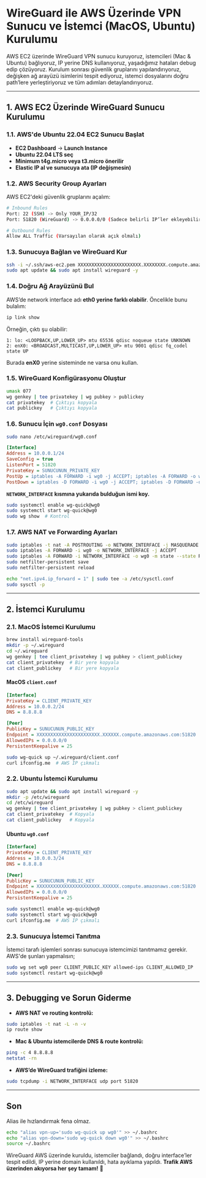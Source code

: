 # WireGuard ile AWS Üzerinde VPN Sunucu ve İstemci (MacOS, Ubuntu) Kurulumu

AWS EC2 üzerinde WireGuard VPN sunucu kuruyoruz, istemcileri (Mac & Ubuntu) bağlıyoruz, IP yerine DNS kullanıyoruz, yaşadığımız hataları debug edip çözüyoruz. Kurulum sonrası güvenlik gruplarını yapılandırıyoruz, değişken ağ arayüzü isimlerini tespit ediyoruz, istemci dosyalarını doğru path’lere yerleştiriyoruz ve tüm adımları detaylandırıyoruz.

---

## **1. AWS EC2 Üzerinde WireGuard Sunucu Kurulumu**

### **1.1. AWS'de Ubuntu 22.04 EC2 Sunucu Başlat**
- **EC2 Dashboard** → **Launch Instance**
- **Ubuntu 22.04 LTS seç**
- **Minimum t4g.micro veya t3.micro önerilir**
- **Elastic IP al ve sunucuya ata (IP değişmesin)**

### **1.2. AWS Security Group Ayarları**
AWS EC2'deki güvenlik gruplarını açalım:
```bash
# Inbound Rules
Port: 22 (SSH) -> Only YOUR_IP/32
Port: 51820 (WireGuard) -> 0.0.0.0/0 (Sadece belirli IP’ler ekleyebilirsin)

# Outbound Rules
Allow ALL Traffic (Varsayılan olarak açık olmalı)
```

### **1.3. Sunucuya Bağlan ve WireGuard Kur**
```bash
ssh -i ~/.ssh/aws-ec2.pem XXXXXXXXXXXXXXXXXXXXXXX.XXXXXXXX.compute.amazonaws.com
sudo apt update && sudo apt install wireguard -y
```

### **1.4. Doğru Ağ Arayüzünü Bul**
AWS’de network interface adı **eth0 yerine farklı olabilir**. Öncelikle bunu bulalım:
```bash
ip link show
```
Örneğin, çıktı şu olabilir:
```
1: lo: <LOOPBACK,UP,LOWER_UP> mtu 65536 qdisc noqueue state UNKNOWN
2: enX0: <BROADCAST,MULTICAST,UP,LOWER_UP> mtu 9001 qdisc fq_codel state UP
```
Burada **enX0** yerine sisteminde ne varsa onu kullan.

### **1.5. WireGuard Konfigürasyonu Oluştur**
```bash
umask 077
wg genkey | tee privatekey | wg pubkey > publickey
cat privatekey  # Çıktıyı kopyala
cat publickey   # Çıktıyı kopyala
```

### **1.6. Sunucu İçin `wg0.conf` Dosyası**
```bash
sudo nano /etc/wireguard/wg0.conf
```
```ini
[Interface]
Address = 10.0.0.1/24
SaveConfig = true
ListenPort = 51820
PrivateKey = SUNUCUNUN_PRIVATE_KEY
PostUp = iptables -A FORWARD -i wg0 -j ACCEPT; iptables -A FORWARD -o wg0 -j ACCEPT; iptables -t nat -A POSTROUTING -o NETWORK_INTERFACE -j MASQUERADE
PostDown = iptables -D FORWARD -i wg0 -j ACCEPT; iptables -D FORWARD -o wg0 -j ACCEPT; iptables -t nat -D POSTROUTING -o NETWORK_INTERFACE -j MASQUERADE
```
**`NETWORK_INTERFACE` kısmına yukarıda bulduğun ismi koy.**

```bash
sudo systemctl enable wg-quick@wg0
sudo systemctl start wg-quick@wg0
sudo wg show  # Kontrol
```

### **1.7. AWS NAT ve Forwarding Ayarları**
```bash
sudo iptables -t nat -A POSTROUTING -o NETWORK_INTERFACE -j MASQUERADE
sudo iptables -A FORWARD -i wg0 -o NETWORK_INTERFACE -j ACCEPT
sudo iptables -A FORWARD -i NETWORK_INTERFACE -o wg0 -m state --state RELATED,ESTABLISHED -j ACCEPT
sudo netfilter-persistent save
sudo netfilter-persistent reload
```

```bash
echo "net.ipv4.ip_forward = 1" | sudo tee -a /etc/sysctl.conf
sudo sysctl -p
```

---

## **2. İstemci Kurulumu**

### **2.1. MacOS İstemci Kurulumu**
```bash
brew install wireguard-tools
mkdir -p ~/.wireguard
cd ~/.wireguard
wg genkey | tee client_privatekey | wg pubkey > client_publickey
cat client_privatekey  # Bir yere kopyala
cat client_publickey   # Bir yere kopyala
```

#### **MacOS `client.conf`**
```ini
[Interface]
PrivateKey = CLIENT_PRIVATE_KEY
Address = 10.0.0.2/24
DNS = 8.8.8.8

[Peer]
PublicKey = SUNUCUNUN_PUBLIC_KEY
Endpoint = XXXXXXXXXXXXXXXXXXXXXXX.XXXXXX.compute.amazonaws.com:51820
AllowedIPs = 0.0.0.0/0
PersistentKeepalive = 25
```

```bash
sudo wg-quick up ~/.wireguard/client.conf
curl ifconfig.me  # AWS IP çıkmalı
```

### **2.2. Ubuntu İstemci Kurulumu**
```bash
sudo apt update && sudo apt install wireguard -y
mkdir -p /etc/wireguard
cd /etc/wireguard
wg genkey | tee client_privatekey | wg pubkey > client_publickey
cat client_privatekey  # Kopyala
cat client_publickey   # Kopyala
```

#### **Ubuntu `wg0.conf`**
```ini
[Interface]
PrivateKey = CLIENT_PRIVATE_KEY
Address = 10.0.0.3/24
DNS = 8.8.8.8

[Peer]
PublicKey = SUNUCUNUN_PUBLIC_KEY
Endpoint = XXXXXXXXXXXXXXXXXXXXXXX.XXXXXX.compute.amazonaws.com:51820
AllowedIPs = 0.0.0.0/0
PersistentKeepalive = 25
```

```bash
sudo systemctl enable wg-quick@wg0
sudo systemctl start wg-quick@wg0
curl ifconfig.me  # AWS IP çıkmalı
```

### **2.3. Sunucuya İstemci Tanıtma**
İstemci tarafı işlemleri sonrası sunucuya istemcimizi tanıtmamız gerekir.
AWS'de şunları yapmalısın;

```bash
sudo wg set wg0 peer CLIENT_PUBLIC_KEY allowed-ips CLIENT_ALLOWED_IP
sudo systemctl restart wg-quick@wg0
```


---

## **3. Debugging ve Sorun Giderme**

- **AWS NAT ve routing kontrolü:**
```bash
sudo iptables -t nat -L -n -v
ip route show
```
- **Mac & Ubuntu istemcilerde DNS & route kontrolü:**
```bash
ping -c 4 8.8.8.8
netstat -rn
```
- **AWS’de WireGuard trafiğini izleme:**
```bash
sudo tcpdump -i NETWORK_INTERFACE udp port 51820
```

---

## **Son**

Alias ile hızlandırmak fena olmaz.
```bash
echo "alias vpn-up='sudo wg-quick up wg0'" >> ~/.bashrc
echo "alias vpn-down='sudo wg-quick down wg0'" >> ~/.bashrc
source ~/.bashrc
```

WireGuard AWS üzerinde kuruldu, istemciler bağlandı, doğru interface’ler tespit edildi, IP yerine domain kullanıldı, hata ayıklama yapıldı. **Trafik AWS üzerinden akıyorsa her şey tamam!** 🚀
